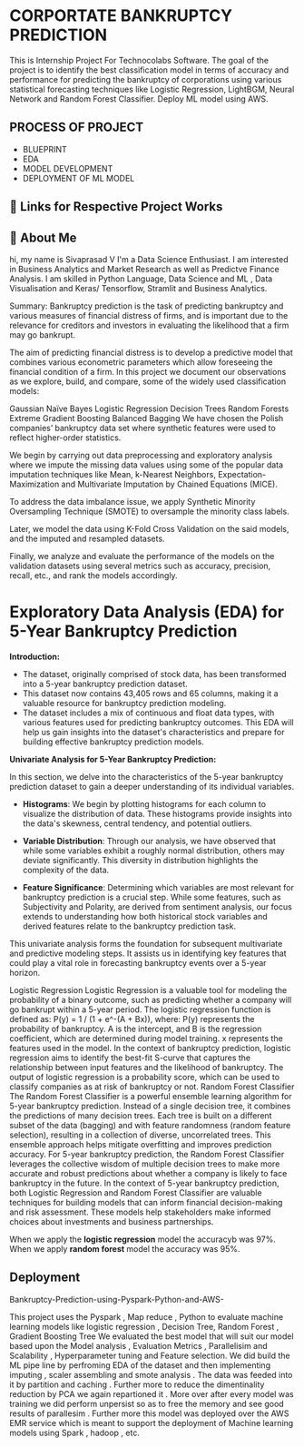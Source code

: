 
# CORPORTATE BANKRUPTCY PREDICTION

This is Internship Project For Technocolabs Software. The goal of the project is to identify the best classification model in terms of accuracy and performance for predicting the bankruptcy of corporations using various statistical forecasting techniques like Logistic Regression, LightBGM, Neural Network and Random Forest Classifier. Deploy ML model using AWS.



## PROCESS OF PROJECT

- BLUEPRINT 
-  EDA
- MODEL DEVELOPMENT
- DEPLOYMENT OF ML MODEL


## 🔗 Links for Respective Project Works

## 🚀 About Me
hi, my name is Sivaprasad V
I'm a Data Science Enthusiast.
I am interested in Business Analytics and Market Research as well as Predictve Finance Analysis.
I am skilled in Python Language, Data Science and ML , Data Visualisation and Keras/ Tensorflow, Stramlit and Business Analytics. 



Summary:
Bankruptcy prediction is the task of predicting bankruptcy and various measures of financial distress of firms, and is important due to the relevance for creditors and investors in evaluating the likelihood that a firm may go bankrupt.

The aim of predicting financial distress is to develop a predictive model that combines various econometric parameters which allow foreseeing the financial condition of a firm. In this project we document our observations as we explore, build, and compare, some of the widely used classification models:

Gaussian Naïve Bayes
Logistic Regression
Decision Trees
Random Forests
Extreme Gradient Boosting
Balanced Bagging
We have chosen the Polish companies’ bankruptcy data set where synthetic features were used to reflect higher-order statistics.

We begin by carrying out data preprocessing and exploratory analysis where we impute the missing data values using some of the popular data imputation techniques like Mean, k-Nearest Neighbors, Expectation-Maximization and Multivariate Imputation by Chained Equations (MICE).

To address the data imbalance issue, we apply Synthetic Minority Oversampling Technique (SMOTE) to oversample the minority class labels.

Later, we model the data using K-Fold Cross Validation on the said models, and the imputed and resampled datasets.

Finally, we analyze and evaluate the performance of the models on the validation datasets using several metrics such as accuracy, precision, recall, etc., and rank the models accordingly.  


# Exploratory Data Analysis (EDA) for 5-Year Bankruptcy Prediction

**Introduction:**

- The dataset, originally comprised of stock data, has been transformed into a 5-year bankruptcy prediction dataset.
- This dataset now contains 43,405 rows and 65 columns, making it a valuable resource for bankruptcy prediction modeling.
- The dataset includes a mix of continuous and float data types, with various features used for predicting bankruptcy outcomes.
This EDA will help us gain insights into the dataset's characteristics and prepare for building effective bankruptcy prediction models. 



**Univariate Analysis for 5-Year Bankruptcy Prediction:**

In this section, we delve into the characteristics of the 5-year bankruptcy prediction dataset to gain a deeper understanding of its individual variables.

- **Histograms**: We begin by plotting histograms for each column to visualize the distribution of data. These histograms provide insights into the data's skewness, central tendency, and potential outliers.

- **Variable Distribution**: Through our analysis, we have observed that while some variables exhibit a roughly normal distribution, others may deviate significantly. This diversity in distribution highlights the complexity of the data.

- **Feature Significance**: Determining which variables are most relevant for bankruptcy prediction is a crucial step. While some features, such as Subjectivity and Polarity, are derived from sentiment analysis, our focus extends to understanding how both historical stock variables and derived features relate to the bankruptcy prediction task.

This univariate analysis forms the foundation for subsequent multivariate and predictive modeling steps. It assists us in identifying key features that could play a vital role in forecasting bankruptcy events over a 5-year horizon. 


Logistic Regression
Logistic Regression is a valuable tool for modeling the probability of a binary outcome, such as predicting whether a company will go bankrupt within a 5-year period.
The logistic regression function is defined as: P(y) = 1 / (1 + e^-(A + Bx)), where:
P(y) represents the probability of bankruptcy.
A is the intercept, and B is the regression coefficient, which are determined during model training.
x represents the features used in the model.
In the context of bankruptcy prediction, logistic regression aims to identify the best-fit S-curve that captures the relationship between input features and the likelihood of bankruptcy. The output of logistic regression is a probability score, which can be used to classify companies as at risk of bankruptcy or not.
Random Forest Classifier
The Random Forest Classifier is a powerful ensemble learning algorithm for 5-year bankruptcy prediction.
Instead of a single decision tree, it combines the predictions of many decision trees. Each tree is built on a different subset of the data (bagging) and with feature randomness (random feature selection), resulting in a collection of diverse, uncorrelated trees.
This ensemble approach helps mitigate overfitting and improves prediction accuracy.
For 5-year bankruptcy prediction, the Random Forest Classifier leverages the collective wisdom of multiple decision trees to make more accurate and robust predictions about whether a company is likely to face bankruptcy in the future.
In the context of 5-year bankruptcy prediction, both Logistic Regression and Random Forest Classifier are valuable techniques for building models that can inform financial decision-making and risk assessment. These models help stakeholders make informed choices about investments and business partnerships. 


When we apply the **logistic regression** model the accuracyb was 97%.
When we apply **random forest** model the accuracy was 95%.

## Deployment

Bankruptcy-Prediction-using-Pyspark-Python-and-AWS-


This project uses the Pyspark , Map reduce , Python to evaluate  machine learning models like logistic regression , Decision Tree, Random Forest , Gradient Boosting Tree
We evaluated the best model that will suit our model based upon the Model analysis , Evaluation Metrics , Parallelisim and Scalability , Hyperparameter tuning and Feature selection. We did build the ML pipe line by perfroming EDA of the dataset and then implementing imputing , scaler assembling and smote analysis . The data was feeded into it by partition and caching . Further more to reduce the dimentinality reduction by PCA we again repartioned it . More over after every model was training we did perform unpersist so as to free the memory and see good results of parallesim . Further more this model was deployed over the AWS EMR service which is meant to support the deployment of Machine learning models using Spark , hadoop , etc. 


